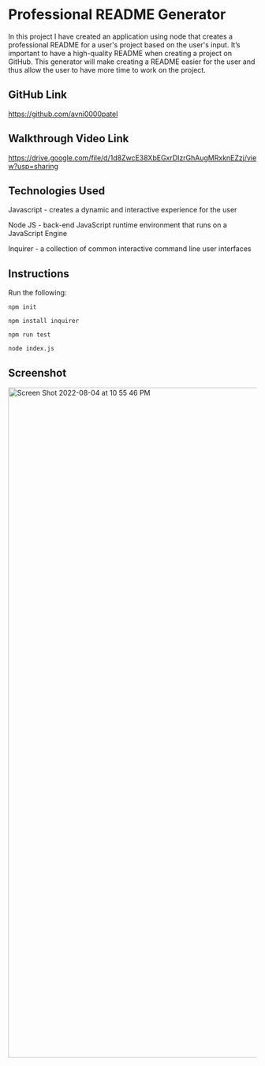 # Professional README Generator
In this project I have created an application using node that creates a professional README for a user's project based on the user's input. It’s important to have a high-quality README when creating a project on GitHub. This generator will make creating a README easier for the user and thus allow the user to have more time to work on the project. 
## GitHub Link
https://github.com/avni0000patel
## Walkthrough Video Link
https://drive.google.com/file/d/1d8ZwcE38XbEGxrDIzrGhAugMRxknEZzj/view?usp=sharing
## Technologies Used
Javascript - creates a dynamic and interactive experience for the user

Node JS - back-end JavaScript runtime environment that runs on a JavaScript Engine

Inquirer - a collection of common interactive command line user interfaces

## Instructions
Run the following:

`npm init`

`npm install inquirer`

`npm run test`

`node index.js`

## Screenshot
<img width="1358" alt="Screen Shot 2022-08-04 at 10 55 46 PM" src="https://user-images.githubusercontent.com/104175474/182991959-3c7512da-942e-4fc8-a283-61d0c0767b27.png">
